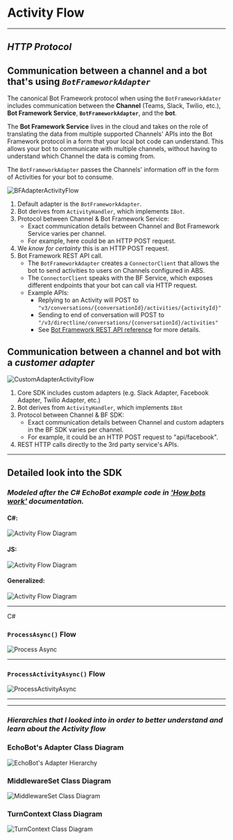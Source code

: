 # Activity Flow

___

## *HTTP Protocol*

## Communication between a channel and a bot that's using *`BotFrameworkAdapter`*

The canonical Bot Framework protocol when using the `BotFrameworkAdater` includes communication between the **Channel** (Teams, Slack, Twilio, etc.), **Bot Framework Service**, **`BotFrameworkAdapter`**, and the **bot**.

The **Bot Framework Service** lives in the cloud and takes on the role of translating the data from multiple supported Channels' APIs into the Bot Framework protocol in a form that your local bot code can understand. This allows your bot to communicate with multiple channels, without having to understand which Channel the data is coming from.

The `BotFrameworkAdapter` passes the Channels' information off in the form of Activities for your bot to consume. 

![BFAdapterActivityFlow](../../GraphSVGs/BFAdapterActivityFlow.svg "Activity Flow with BotFrameworkAdapter")

1. Default adapter is the `BotFrameworkAdapter`.
2. Bot derives from `ActivityHandler`, which implements `IBot`.
3. Protocol between Channel & Bot Framework Service:
    * Exact communication details between Channel and Bot Framework Service varies per channel.
    * For example, here could be an HTTP POST request.
4. We *know for certainty* this is an HTTP POST request. 
5. Bot Framework REST API call.
    * The `BotFrameworkAdapter` creates a `ConnectorClient` that allows the bot to send activities to users on Channels configured in ABS.
    * The `ConnectorClient` speaks with the BF Service, which exposes different endpoints that your bot can call via HTTP request. 
    * Example APIs:
        * Replying to an Activity will POST to `"v3/conversations/{conversationId}/activities/{activityId}"`
        * Sending to end of conversation will POST to `"/v3/directline/conversations/{conversationId}/activities"`
        * See [Bot Framework REST API reference](https://docs.microsoft.com/en-us/azure/bot-service/rest-api/bot-framework-rest-connector-api-reference?view=azure-bot-service-4.0) for more details.


## Communication between a channel and bot with a *customer adapter*

![CustomAdapterActivityFlow](../../GraphSVGs/CustomAdapterActivityFlow.svg "Activity Flow with Custom Adapter")

1. Core SDK includes custom adapters (e.g. Slack Adapter, Facebook Adapter, Twilio Adapter, etc.)
2. Bot derives from `ActivityHandler`, which implements `IBot`
3. Protocol between Channel & BF SDK:
    * Exact communication details between Channel and custom adapters in the BF SDK varies per channel.
    * For example, it could be an HTTP POST request to "api/facebook".
4. REST HTTP calls directly to the 3rd party service's APIs.

___
## Detailed look into the SDK

### *Modeled after the C# EchoBot example code in ['How bots work'](https://docs.microsoft.com/en-us/azure/bot-service/bot-builder-basics?view=azure-bot-service-4.0&tabs=csharp#bot-logic) documentation.*

#### C#:
![Activity Flow Diagram](../../GraphSVGs/CsharpActivity.svg "Activity Flow C# EchoBot")

#### JS:
![Activity Flow Diagram](../../GraphSVGs/JSActivity.svg "Activity Flow JS EchoBot")

#### Generalized:
![Activity Flow Diagram](../../GraphSVGs/GeneralActivityFlow2.svg "Generalized Activity Flow")

___

C#

### `ProcessAsync()` Flow
![Process Async](../../GraphSVGs/ProcessAsync.svg "Activity Flow C# EchoBot")

___

### `ProcessActivityAsync()` Flow
![ProcessActivityAsync](../../GraphSVGs/ProcessActivityAsync.svg "ProcessActivityAsync")

___
___
### *Hierarchies that I looked into in order to better understand and learn about the Activity flow*

### EchoBot's Adapter Class Diagram
![EchoBot's Adapter Hierarchy](../../GraphSVGs/EchoAdapterHierarchy.svg "EchoBot's Adapter Hierarchy")

### MiddlewareSet Class Diagram
![MiddlewareSet Class Diagram](../../GraphSVGs/MiddlewareSetClassDiagram.svg "MiddlewareSet Class Diagram")

### TurnContext Class Diagram
![TurnContext Class Diagram](../../GraphSVGs/TurnContext.svg "TurnContext Class Diagram")
